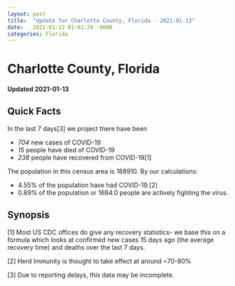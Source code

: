 ```yaml
---
layout: post
title:  "Update for Charlotte County, Florida - 2021-01-13"
date:   2021-01-13 01:01:29 -0600
categories: Florida
---
```


# Charlotte County, Florida
#### Updated 2021-01-13

## Quick Facts

In the last 7 days[3] we project there have been
- *704* new cases of COVID-19
- *15* people have died of COVID-19
- *238* people have recovered from COVID-19[1]

The population in this census area is 188910. By our calculations:
- 4.55% of the population have had COVID-19.[2]
- 0.89% of the population or 1684.0 people are actively fighting the virus.

## Synopsis




[1] Most US CDC offices do give any recovery statistics- we base this on a formula which looks at confirmed new cases
15 days ago (the average recovery time) and deaths over the last 7 days.

[2] Herd Immunity is thought to take effect at around ~70-80%

[3] Due to reporting delays, this data may be incomplete.
 
    